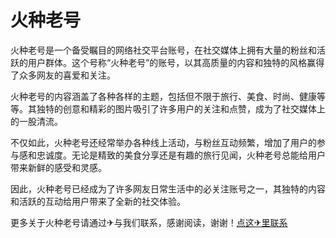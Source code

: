 # 火种老号

火种老号是一个备受瞩目的网络社交平台账号，在社交媒体上拥有大量的粉丝和活跃的用户群体。这个号称“火种老号”的账号，以其高质量的内容和独特的风格赢得了众多网友的喜爱和关注。

火种老号的内容涵盖了各种各样的主题，包括但不限于旅行、美食、时尚、健康等等。其独特的创意和精彩的图片吸引了许多用户的关注和点赞，成为了社交媒体上的一股清流。

不仅如此，火种老号还经常举办各种线上活动，与粉丝互动频繁，增加了用户的参与感和忠诚度。无论是精致的美食分享还是有趣的旅行见闻，火种老号总能给用户带来新鲜的感受和灵感。

因此，火种老号已经成为了许多网友日常生活中的必关注账号之一，其独特的内容和活跃的互动给用户带来了全新的社交体验。

更多关于火种老号请通过✈与我们联系，感谢阅读，谢谢！[点这✈里联系](https://add.k02.cc)
